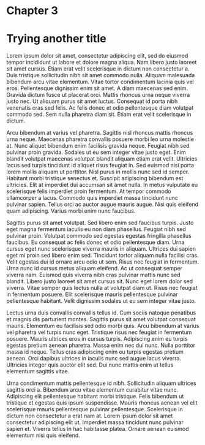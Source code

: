 # Chapter 3
# Trying another title

Lorem ipsum dolor sit amet, consectetur adipiscing elit, sed do eiusmod tempor incididunt ut labore et dolore magna aliqua. Nam libero justo laoreet sit amet cursus. Etiam erat velit scelerisque in dictum non consectetur a. Duis tristique sollicitudin nibh sit amet commodo nulla. Aliquam malesuada bibendum arcu vitae elementum. Vitae tortor condimentum lacinia quis vel eros. Pellentesque dignissim enim sit amet. A diam maecenas sed enim. Gravida dictum fusce ut placerat orci. Mattis rhoncus urna neque viverra justo nec. Ut aliquam purus sit amet luctus. Consequat id porta nibh venenatis cras sed felis. Ac felis donec et odio pellentesque diam volutpat commodo sed. Sem nulla pharetra diam sit. Etiam erat velit scelerisque in dictum.

Arcu bibendum at varius vel pharetra. Sagittis nisl rhoncus mattis rhoncus urna neque. Maecenas pharetra convallis posuere morbi leo urna molestie at. Nunc aliquet bibendum enim facilisis gravida neque. Feugiat nibh sed pulvinar proin gravida. Sodales ut eu sem integer vitae justo eget. Enim blandit volutpat maecenas volutpat blandit aliquam etiam erat velit. Ultricies lacus sed turpis tincidunt id aliquet risus feugiat in. Sed euismod nisi porta lorem mollis aliquam ut porttitor. Nisl purus in mollis nunc sed id semper. Habitant morbi tristique senectus et. Suscipit adipiscing bibendum est ultricies. Elit at imperdiet dui accumsan sit amet nulla. In metus vulputate eu scelerisque felis imperdiet proin fermentum. At tempor commodo ullamcorper a lacus. Commodo quis imperdiet massa tincidunt nunc pulvinar sapien. Tellus orci ac auctor augue mauris augue. Nisi quis eleifend quam adipiscing. Varius morbi enim nunc faucibus.

Sagittis purus sit amet volutpat. Sed libero enim sed faucibus turpis. Justo eget magna fermentum iaculis eu non diam phasellus. Feugiat nibh sed pulvinar proin. Volutpat commodo sed egestas egestas fringilla phasellus faucibus. Eu consequat ac felis donec et odio pellentesque diam. Urna cursus eget nunc scelerisque viverra mauris in aliquam. Ultrices dui sapien eget mi proin sed libero enim sed. Tincidunt tortor aliquam nulla facilisi cras. Velit egestas dui id ornare arcu odio ut sem. Risus nec feugiat in fermentum. Urna nunc id cursus metus aliquam eleifend. Ac ut consequat semper viverra nam. Euismod quis viverra nibh cras pulvinar mattis nunc sed blandit. Libero justo laoreet sit amet cursus sit. Nunc eget lorem dolor sed viverra. Vitae semper quis lectus nulla at volutpat diam ut. Risus nec feugiat in fermentum posuere. Elit scelerisque mauris pellentesque pulvinar pellentesque habitant. Velit dignissim sodales ut eu sem integer vitae justo.

Lectus urna duis convallis convallis tellus id. Cum sociis natoque penatibus et magnis dis parturient montes. Sagittis purus sit amet volutpat consequat mauris. Elementum eu facilisis sed odio morbi quis. Arcu bibendum at varius vel pharetra vel turpis nunc eget. Tristique risus nec feugiat in fermentum posuere. Mauris ultrices eros in cursus turpis. Adipiscing enim eu turpis egestas pretium aenean pharetra. Massa enim nec dui nunc. Nulla porttitor massa id neque. Tellus cras adipiscing enim eu turpis egestas pretium aenean. Orci dapibus ultrices in iaculis nunc sed augue lacus viverra. Ultricies integer quis auctor elit sed. Dui nunc mattis enim ut tellus elementum sagittis vitae.

Urna condimentum mattis pellentesque id nibh. Sollicitudin aliquam ultrices sagittis orci a. Bibendum arcu vitae elementum curabitur vitae nunc. Adipiscing elit pellentesque habitant morbi tristique. Felis bibendum ut tristique et egestas quis ipsum suspendisse. Mauris rhoncus aenean vel elit scelerisque mauris pellentesque pulvinar pellentesque. Scelerisque in dictum non consectetur a erat nam at. Lorem ipsum dolor sit amet consectetur adipiscing elit ut. Imperdiet massa tincidunt nunc pulvinar sapien et. Viverra tellus in hac habitasse platea. Ornare aenean euismod elementum nisi quis eleifend.